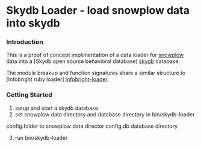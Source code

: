 # Skydb Loader - load snowplow data into skydb

### Introduction

This is a proof of concept implimentation of a data loader for [snowplow][snowplow] data into a [Skydb open source behavioral database] [skydb] database.

The module breakup and function signatures share a similar structure to [Infobright ruby loader] [infobright-loader].

### Getting Started

1. setup and start a skydb database.
2. set snowplow data directory and database directory in bin/skydb-loader

  config.folder to snowplow data director
  config.db database directory

3. run bin/skydb-loader

[skydb]: http://skydb.io/
[infobright-loader]: https://github.com/snowplow/infobright-ruby-loader
[snowplow]: https://github.com/snowplow/snowplow
